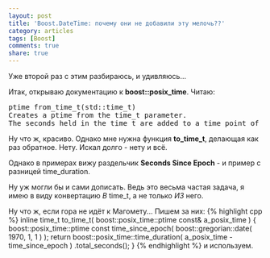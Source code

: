 ```yaml
---
layout: post
title: 'Boost.DateTime: почему они не добавили эту мелочь??'
category: articles
tags: [Boost]
comments: true
share: true
---
```

Уже второй раз с этим разбираюсь, и удивляюсь...

Итак, открываю документацию к **boost::posix_time**. Читаю:
<pre>
ptime from_time_t(std::time_t)
Creates a ptime from the time_t parameter.
The seconds held in the time_t are added to a time point of 1970-Jan-01.
</pre>
Ну что ж, красиво. Однако мне нужна функция **to_time_t**, делающая как раз обратное. Нету. Искал долго - нету и всё.

Однако в примерах вижу раздельчик **Seconds Since Epoch** - и пример с разницей time_duration.

Ну уж могли бы и сами дописать. Ведь это весьма частая задача, я имею в виду конвертацию *В* time_t, а не только *ИЗ* него.

Ну что ж, если гора не идёт к Магомету... Пишем за них:
{% highlight cpp %}
inline time_t to_time_t( boost::posix_time::ptime const& a_posix_time ) {
    boost::posix_time::ptime const time_since_epoch( 
            boost::gregorian::date( 1970, 1, 1 ) );
    return boost::posix_time::time_duration( a_posix_time - time_since_epoch )
           .total_seconds();
}
{% endhighlight %}
и используем.
